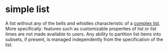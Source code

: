 simple list
======

A list without any of the bells and whistles characteristic of a [complex list](complexList.md). More specifically: features such as customizable properties of list or list itmes  are not made available to users. Any ability to partition list items into subsets, if present, is managed independently from the specification of the list.
